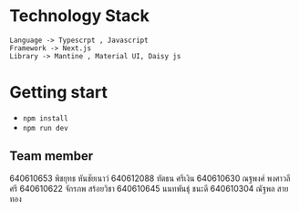 # Technology Stack

    Language -> Typescrpt , Javascript
    Framework -> Next.js
    Library -> Mantine , Material UI, Daisy js

# Getting start

- `npm install`
- `npm run dev`

## Team member

640610653 พิชยุทธ หันชัยเนาว์
640612088 ทัตธน ศรีเงิน
640610630 ณฐพงศ์ พงศาวลีศรี
640610622 จักรภพ สร้อยวิชา
640610645 นนทพันธุ์ ชนะดี
640610304 ณัฐพล สายทอง
